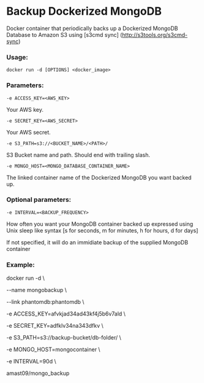 Backup Dockerized MongoDB
===================

Docker container that periodically backs up a Dockerized MongoDB Database to Amazon S3 using [s3cmd sync] (http://s3tools.org/s3cmd-sync)

### Usage:

	docker run -d [OPTIONS] <docker_image>

### Parameters:

`-e ACCESS_KEY=<AWS_KEY>`
<p>Your AWS key.</p>

`-e SECRET_KEY=<AWS_SECRET>`
<p>Your AWS secret.</p>

`-e S3_PATH=s3://<BUCKET_NAME>/<PATH>/`
<p>S3 Bucket name and path. Should end with trailing slash.</p>

`-e MONGO_HOST=<MONGO_DATABASE_CONTAINER_NAME>`
<p>The linked container name of the Dockerized MongoDB you want backed up.</p>

### Optional parameters:

`-e INTERVAL=<BACKUP_FREQUENCY>`
<p>How often you want your MongoDB container backed up expressed using Unix sleep like syntax [s for seconds, m for minutes, h for hours, d for days]</p>
<p>If not specified, it will do an immidiate backup of the supplied MongoDB container</p>

### Example:

docker run -d \

--name mongobackup \

--link phantomdb:phantomdb \

-e ACCESS_KEY=afvkjad34ad43kf4j5b6v7ald \

-e SECRET_KEY=adfklv34na343dfkv \

-e S3_PATH=s3://backup-bucket/db-folder/ \

-e MONGO_HOST=mongocontainer \

-e INTERVAL=90d \

amast09/mongo_backup

